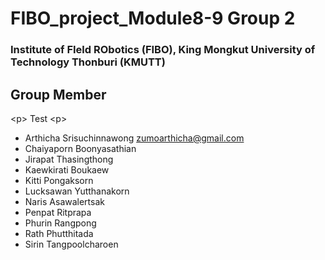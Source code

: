 # FIBO_project_Module8-9 Group 2
### Institute of FIeld RObotics (FIBO), King Mongkut University of Technology Thonburi (KMUTT)

## Group Member
&lt;p&gt; Test &lt;p&gt;
- Arthicha    Srisuchinnawong     zumoarthicha@gmail.com
- Chaiyaporn  Boonyasathian
- Jirapat     Thasingthong
- Kaewkirati  Boukaew
- Kitti       Pongaksorn
- Lucksawan   Yutthanakorn
- Naris       Asawalertsak
- Penpat      Ritprapa
- Phurin      Rangpong
- Rath        Phutthitada
- Sirin       Tangpoolcharoen






